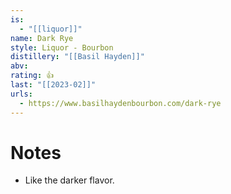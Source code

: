 ```yaml
---
is:
  - "[[liquor]]"
name: Dark Rye
style: Liquor - Bourbon
distillery: "[[Basil Hayden]]"
abv: 
rating: 👍
last: "[[2023-02]]"
urls:
  - https://www.basilhaydenbourbon.com/dark-rye
---
```

# Notes
- Like the darker flavor.
